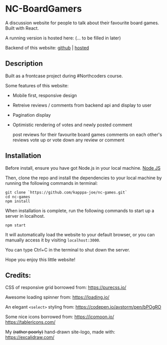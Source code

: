# NC-BoardGamers

A discussion website for people to talk about their favourite board games. Built with React.

A running version is hosted here: (... to be filled in later)

Backend of this website: [github](https://github.com/kapppa-joe/backend-project-nc-games) | [hosted](https://nc-board-gamers.herokuapp.com/api/)

## Description

Built as a frontcase project during #Northcoders course.

Some features of this website:

- Mobile first, responsive design
- Retreive reviews / comments from backend api and display to user
- Pagination display
- Optimistic rendering of votes and newly posted comment

  post reviews for their favourite board games
  comments on each other's reviews
  vote up or vote down any review or comment

## Installation

Before install, ensure you have got Node.js in your local machine.
[Node JS](https://nodejs.org/)

Then, clone the repo and install the dependencies to your local machine by running the following commands in terminal:

```
git clone `https://github.com/kapppa-joe/nc-games.git`
cd nc-games
npm install
```

When installation is complete, run the following commands to start up a server in localhost.

```
npm start
```

It will automatically load the website to your default browser, or you can manually access it by visiting `localhost:3000`.

You can type Ctrl+C in the terminal to shut down the server.

Hope you enjoy this little website!

## Credits:

CSS of responsive grid borrowed from:
https://purecss.io/

Awesome loading spinner from:
https://loading.io/

An elegant `<select>` styling from:
https://codepen.io/avstorm/pen/bPOgRO

Some nice icons borrowed from:
https://icomoon.io/
https://tablericons.com/

My <del>(rather poorly)</del> hand-drawn site-logo, made with:
https://excalidraw.com/

